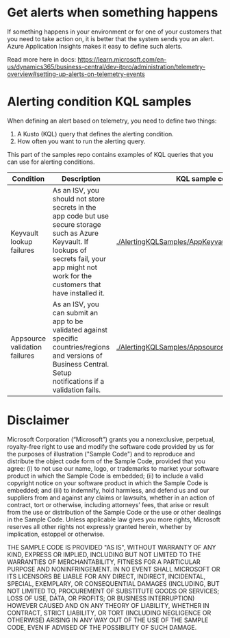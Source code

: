 # Get alerts when something happens
If something happens in your environment or for one of your customers that you need to take action on, it is better that the system sends you an alert. Azure Application Insights makes it easy to define such alerts.

Read more here in docs:
https://learn.microsoft.com/en-us/dynamics365/business-central/dev-itpro/administration/telemetry-overview#setting-up-alerts-on-telemetry-events

# Alerting condition KQL samples

When defining an alert based on telemetry, you need to define two things:
1. A Kusto (KQL) query that defines the alerting condition. 
2. How often you want to run the alerting query. 

This part of the samples repo contains examples of KQL queries that you can use for alerting conditions.


| Condition | Description | KQL sample code |
| --------- | ------------| --------------- | 
| Keyvault lookup failures | As an ISV, you should not store secrets in the app code but use secure storage such as Azure Keyvault. If lookups of secrets fail, your app might not work for the customers that have installed it. | [./AlertingKQLSamples/AppKeyvaultFailures.kql](AppKeyvaultFailures.kql) |
| Appsource validation failures | As an ISV, you can submit an app to be validated against specific countries/regions and versions of Business Central. Setup notifications if a validation fails. | [./AlertingKQLSamples/AppsourceAdmissionFailures.kql](AppsourceAdmissionFailures.kql) |





# Disclaimer
Microsoft Corporation (“Microsoft”) grants you a nonexclusive, perpetual, royalty-free right to use and modify the software code provided by us for the purposes of illustration  ("Sample Code") and to reproduce and distribute the object code form of the Sample Code, provided that you agree: (i) to not use our name, logo, or trademarks to market your software product in which the Sample Code is embedded; (ii) to include a valid copyright notice on your software product in which the Sample Code is embedded; and (iii) to indemnify, hold harmless, and defend us and our suppliers from and against any claims or lawsuits, whether in an action of contract, tort or otherwise, including attorneys’ fees, that arise or result from the use or distribution of the Sample Code or the use or other dealings in the Sample Code. Unless applicable law gives you more rights, Microsoft reserves all other rights not expressly granted herein, whether by implication, estoppel or otherwise. 

THE SAMPLE CODE IS PROVIDED "AS IS", WITHOUT WARRANTY OF ANY KIND, EXPRESS OR IMPLIED, INCLUDING BUT NOT LIMITED TO THE WARRANTIES OF MERCHANTABILITY, FITNESS FOR A PARTICULAR PURPOSE AND NONINFRINGEMENT. IN NO EVENT SHALL MICROSOFT OR ITS LICENSORS BE LIABLE FOR ANY DIRECT, INDIRECT, INCIDENTAL, SPECIAL, EXEMPLARY, OR CONSEQUENTIAL DAMAGES (INCLUDING, BUT NOT LIMITED TO, PROCUREMENT OF SUBSTITUTE GOODS OR SERVICES; LOSS OF USE, DATA, OR PROFITS; OR BUSINESS INTERRUPTION) HOWEVER CAUSED AND ON ANY THEORY OF LIABILITY, WHETHER IN CONTRACT, STRICT LIABILITY, OR TORT (INCLUDING NEGLIGENCE OR OTHERWISE) ARISING IN ANY WAY OUT OF THE USE OF THE SAMPLE CODE, EVEN IF ADVISED OF THE POSSIBILITY OF SUCH DAMAGE.

